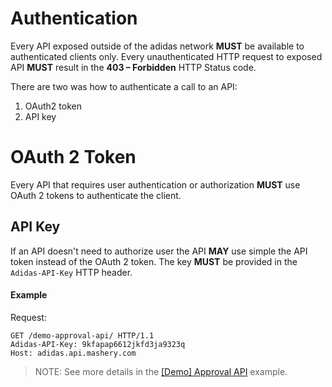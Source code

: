 # Authentication

Every API exposed outside of the adidas network **MUST** be available to authenticated clients only. Every unauthenticated HTTP request to exposed API **MUST** result in the **403 – Forbidden** HTTP Status code.

There are two was how to authenticate a call to an API: 

1. OAuth2 token
1. API key

# OAuth 2 Token
Every API that requires user authentication or authorization **MUST** use OAuth 2 tokens to authenticate the client.

## API Key
If an API doesn't need to authorize user the API **MAY** use simple the API token instead of the OAuth 2 token. The key **MUST** be provided in the `Adidas-API-Key` HTTP header.

#### Example

Request:

```
GET /demo-approval-api/ HTTP/1.1
Adidas-API-Key: 9kfapap6612jkfd3ja9323q
Host: adidas.api.mashery.com
```


> NOTE: See more details in the [[Demo] Approval API](http://docs.demoapprovalapi.apiary.io) example.
